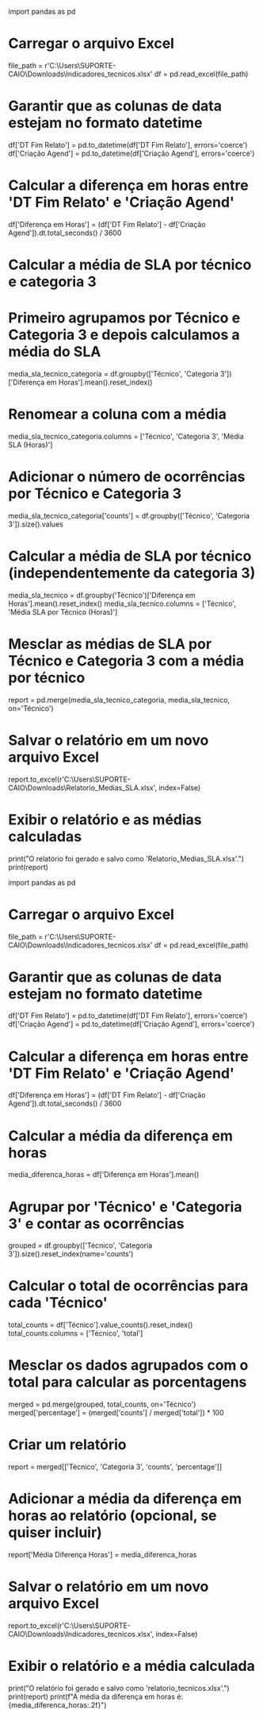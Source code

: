 import pandas as pd

# Carregar o arquivo Excel
file_path = r'C:\Users\SUPORTE-CAIO\Downloads\Indicadores_tecnicos.xlsx'
df = pd.read_excel(file_path)

# Garantir que as colunas de data estejam no formato datetime
df['DT Fim Relato'] = pd.to_datetime(df['DT Fim Relato'], errors='coerce')
df['Criação Agend'] = pd.to_datetime(df['Criação Agend'], errors='coerce')

# Calcular a diferença em horas entre 'DT Fim Relato' e 'Criação Agend'
df['Diferença em Horas'] = (df['DT Fim Relato'] - df['Criação Agend']).dt.total_seconds() / 3600

# Calcular a média de SLA por técnico e categoria 3
# Primeiro agrupamos por Técnico e Categoria 3 e depois calculamos a média do SLA
media_sla_tecnico_categoria = df.groupby(['Técnico', 'Categoria 3'])['Diferença em Horas'].mean().reset_index()

# Renomear a coluna com a média
media_sla_tecnico_categoria.columns = ['Técnico', 'Categoria 3', 'Média SLA (Horas)']

# Adicionar o número de ocorrências por Técnico e Categoria 3
media_sla_tecnico_categoria['counts'] = df.groupby(['Técnico', 'Categoria 3']).size().values

# Calcular a média de SLA por técnico (independentemente da categoria 3)
media_sla_tecnico = df.groupby('Técnico')['Diferença em Horas'].mean().reset_index()
media_sla_tecnico.columns = ['Técnico', 'Média SLA por Técnico (Horas)']

# Mesclar as médias de SLA por Técnico e Categoria 3 com a média por técnico
report = pd.merge(media_sla_tecnico_categoria, media_sla_tecnico, on='Técnico')

# Salvar o relatório em um novo arquivo Excel
report.to_excel(r'C:\Users\SUPORTE-CAIO\Downloads\Relatorio_Medias_SLA.xlsx', index=False)

# Exibir o relatório e as médias calculadas
print("O relatório foi gerado e salvo como 'Relatorio_Medias_SLA.xlsx'.")
print(report)




import pandas as pd

# Carregar o arquivo Excel
file_path = r'C:\Users\SUPORTE-CAIO\Downloads\Indicadores_tecnicos.xlsx'
df = pd.read_excel(file_path)

# Garantir que as colunas de data estejam no formato datetime
df['DT Fim Relato'] = pd.to_datetime(df['DT Fim Relato'], errors='coerce')
df['Criação Agend'] = pd.to_datetime(df['Criação Agend'], errors='coerce')

# Calcular a diferença em horas entre 'DT Fim Relato' e 'Criação Agend'
df['Diferença em Horas'] = (df['DT Fim Relato'] - df['Criação Agend']).dt.total_seconds() / 3600

# Calcular a média da diferença em horas
media_diferenca_horas = df['Diferença em Horas'].mean()

# Agrupar por 'Técnico' e 'Categoria 3' e contar as ocorrências
grouped = df.groupby(['Técnico', 'Categoria 3']).size().reset_index(name='counts')

# Calcular o total de ocorrências para cada 'Técnico'
total_counts = df['Técnico'].value_counts().reset_index()
total_counts.columns = ['Técnico', 'total']

# Mesclar os dados agrupados com o total para calcular as porcentagens
merged = pd.merge(grouped, total_counts, on='Técnico')
merged['percentage'] = (merged['counts'] / merged['total']) * 100

# Criar um relatório
report = merged[['Técnico', 'Categoria 3', 'counts', 'percentage']]

# Adicionar a média da diferença em horas ao relatório (opcional, se quiser incluir)
report['Média Diferença Horas'] = media_diferenca_horas

# Salvar o relatório em um novo arquivo Excel
report.to_excel(r'C:\Users\SUPORTE-CAIO\Downloads\Indicadores_tecnicos.xlsx', index=False)

# Exibir o relatório e a média calculada
print("O relatório foi gerado e salvo como 'relatorio_tecnicos.xlsx'.")
print(report)
print(f"A média da diferença em horas é: {media_diferenca_horas:.2f}")
